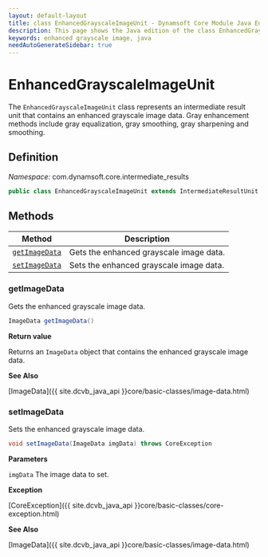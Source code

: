 ```yaml
---
layout: default-layout
title: class EnhancedGrayscaleImageUnit - Dynamsoft Core Module Java Edition API Reference
description: This page shows the Java edition of the class EnhancedGrayscaleImageUnit in Dynamsoft Core Module.
keywords: enhanced grayscale image, java
needAutoGenerateSidebar: true
---
```


# EnhancedGrayscaleImageUnit

The `EnhancedGrayscaleImageUnit` class represents an intermediate result unit that contains an enhanced grayscale image data. Gray enhancement methods include gray equalization, gray smoothing, gray sharpening and smoothing.

## Definition

*Namespace:* com.dynamsoft.core.intermediate_results

```java
public class EnhancedGrayscaleImageUnit extends IntermediateResultUnit
```

## Methods

| Method               | Description |
|----------------------|-------------|
| [`getImageData`](#getimagedata) | Gets the enhanced grayscale image data. |
| [`setImageData`](#setimagedata) | Sets the enhanced grayscale image data. |

### getImageData

Gets the enhanced grayscale image data.

```java
ImageData getImageData()
```

**Return value**

Returns an `ImageData` object that contains the enhanced grayscale image data.

**See Also**

[ImageData]({{ site.dcvb_java_api }}core/basic-classes/image-data.html)

### setImageData

Sets the enhanced grayscale image data.

```java
void setImageData(ImageData imgData) throws CoreException
```

**Parameters**

`imgData` The image data to set.

**Exception**

[CoreException]({{ site.dcvb_java_api }}core/basic-classes/core-exception.html)

**See Also**

[ImageData]({{ site.dcvb_java_api }}core/basic-classes/image-data.html)
